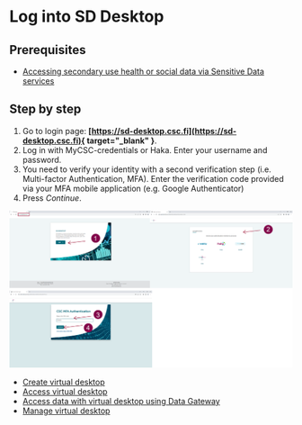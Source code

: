 # Log into SD Desktop

## Prerequisites
* [Accessing secondary use health or social data via Sensitive Data services](secondarydata-access.md)

## Step by step
    
1. Go to login page: **[https://sd-desktop.csc.fi](https://sd-desktop.csc.fi){ target="_blank" }**.
2. Log in with MyCSC-credentials or Haka. Enter your username and password.
3. You need to verify your identity with a second verification step (i.e. Multi-factor Authentication, MFA). Enter the verification code provided via your MFA mobile application (e.g. Google Authenticator)
4. Press *Continue*.

![Authentication](images/desktop/desktop_login-mfa1.png)

* [Create virtual desktop](sd-desktop-secondary-create.md)
* [Access virtual desktop](sd-desktop-secondary-access.md)
* [Access data with virtual desktop using Data Gateway](sd-desktop-secondary-access.md#accessing-data-using-data-gateway)
* [Manage virtual desktop](sd-desktop-secondary-manage.md)
